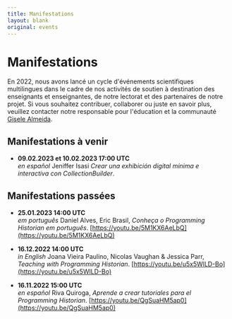 ```yaml
---
title: Manifestations
layout: blank
original: events
---
```


# Manifestations

En 2022, nous avons lancé un cycle d'événements scientifiques multilingues dans le cadre de nos activités de soutien à destination des enseignants et enseignantes, de notre lectorat et des partenaires de notre projet. 
Si vous souhaitez contribuer, collaborer ou juste en savoir plus, veuillez contacter notre responsable pour l'éducation et la communauté <a href="mailto:community@programminghistorian.org">Gisele Almeida</a>.

## Manifestations à venir

* **09.02.2023 et 10.02.2023 17:00 UTC**  
_en español_ Jeniffer Isasi _Crear una exhibición digital mínima e interactiva con CollectionBuilder_.

## Manifestations passées

* **25.01.2023 14:00 UTC**  
_em português_ Daniel Alves, Eric Brasil, _Conheça o Programming Historian em português_. [https://youtu.be/5M1KX6AeLbQ](https://youtu.be/5M1KX6AeLbQ)

* **16.12.2022 14:00 UTC**  
_in English_ Joana Vieira Paulino, Nicolas Vaughan & Jessica Parr, _Teaching with Programming Historian_. [https://youtu.be/u5x5WlLD-Bo](https://youtu.be/u5x5WlLD-Bo)

* **16.11.2022 15:00 UTC**  
_en español_ Riva Quiroga, _Aprende a crear tutoriales para el Programming Historian_. [https://youtu.be/QgSuaHM5ap0](https://youtu.be/QgSuaHM5ap0) 
